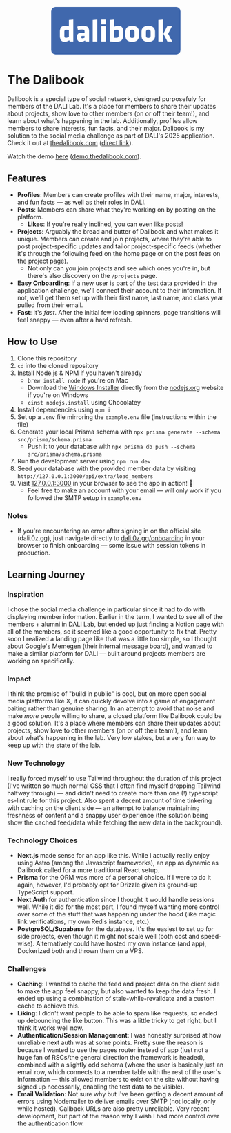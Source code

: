 <p align="center">
  <img src="/public/dalibook-wide.png" alt="Dalibook Wide Logo" width="300" style="border-radius: 10px;" />
</p>

# The Dalibook

Dalibook is a special type of social network, designed purposefuly for members of the DALI Lab. It's a place for members to share their updates about projects, show love to other members (on or off their team!), and learn about what's happening in the lab. Additionally, profiles allow members to share interests, fun facts, and their major. Dalibook is my solution to the social media challenge as part of DALI's 2025 application. Check it out at [thedalibook.com](https://thedalibook.com) ([direct link](https://dali.0z.gg)).

Watch the demo [here](demo.thedalibook.com) ([demo.thedalibook.com](https://demo.thedalibook.com)).

## Features
- **Profiles**: Members can create profiles with their name, major, interests, and fun facts — as well as their roles in DALI.
- **Posts**: Members can share what they're working on by posting on the platform.
    - **Likes**: If you're really inclined, you can even like posts!
- **Projects**: Arguably the bread and butter of Dalibook and what makes it unique. Members can create and join projects, where they're able to post project-specific updates and tailor project-specific feeds (whether it's through the following feed on the home page or on the post fees on the project page).
    - Not only can you join projects and see which ones you're in, but there's also discovery on the `/projects` page.
- **Easy Onboarding**: If a new user is part of the test data provided in the application challenge, we'll connect their account to their information. If not, we'll get them set up with their first name, last name, and class year pulled from their email.
- **Fast**: It's *fast*. After the initial few loading spinners, page transitions will feel snappy — even after a hard refresh.

## How to Use
1. Clone this repository
2. `cd` into the cloned repository
3. Install Node.js & NPM if you haven't already
    - `brew install node` if you're on Mac
    - Download the [Windows Installer](https://nodejs.org/en/#home-downloadhead) directly from the [nodejs.org](https://nodejs.org) website if you're on Windows
    - `cinst nodejs.install` using Chocolatey
4. Install dependencies using `npm i`
5. Set up a `.env` file mirroring the `example.env` file (instructions within the file)
6. Generate your local Prisma schema with `npx prisma generate --schema src/prisma/schema.prisma`
    - Push it to your database with `npx prisma db push --schema src/prisma/schema.prisma`
7. Run the development server using `npm run dev`
8. Seed your database with the provided member data by visiting `http://127.0.0.1:3000/api/extra/load_members`
9. Visit [127.0.0.1:3000](http://127.0.0.1:3000) in your browser to see the app in action! 🚀
    - Feel free to make an account with your email — will only work if you followed the SMTP setup in `example.env`

### Notes
- If you're encountering an error after signing in on the official site (dali.0z.gg), just navigate directly to [dali.0z.gg/onboarding](https://dali.0z.gg/onboarding) in your browser to finish onboarding — some issue with session tokens in production.

## Learning Journey
### Inspiration
I chose the social media challenge in particular since it had to do with displaying member information. Earlier in the term, I wanted to see all of the members + alumni in DALI Lab, but ended up just finding a Notion page with all of the members, so it seemed like a good opportunity to fix that. Pretty soon I realized a landing page like that was a little too simple, so I thought about Google's Memegen (their internal message board), and wanted to make a similar platform for DALI — built around projects members are working on specifically.

### Impact
I think the premise of "build in public" is cool, but on more open social media platforms like X, it can quickly devolve into a game of engagement baiting rather than genuine sharing. In an attempt to avoid that noise and make *more* people willing to share, a closed platform like Dalibook could be a good solution. It's a place where members can share their updates about projects, show love to other members (on or off their team!), and learn about what's happening in the lab. Very low stakes, but a very fun way to keep up with the state of the lab.

### New Technology
I really forced myself to use Tailwind throughout the duration of this project (I've written so much normal CSS that I often find myself dropping Tailwind halfway through) — and didn't need to create more than one (!) typescript es-lint rule for this project. Also spent a decent amount of time tinkering with caching on the client side — an attempt to balance maintaining freshness of content and a snappy user experience (the solution being show the cached feed/data while fetching the new data in the background).

### Technology Choices
- **Next.js** made sense for an app like this. While I actually really enjoy using Astro (among the Javascript frameworks), an app as dynamic as Dalibook called for a more traditional React setup.
- **Prisma** for the ORM was more of a personal choice. If I were to do it again, however, I'd probably opt for Drizzle given its ground-up TypeScript support.
- **Next Auth** for authentication since I thought it would handle sessions well. While it did for the most part, I found myself wanting more control over some of the stuff that was happening under the hood (like magic link verifications, my own Redis instance, etc.).
- **PostgreSQL/Supabase** for the database. It's the easiest to set up for side projects, even though it might not scale well (both cost and speed-wise). Alternatively could have hosted my own instance (and app), Dockerized both and thrown them on a VPS.

### Challenges
- **Caching**: I wanted to cache the feed and project data on the client side to make the app feel snappy, but also wanted to keep the data fresh. I ended up using a combination of stale-while-revalidate and a custom cache to achieve this.
- **Liking**: I didn't want people to be able to spam like requests, so ended up debouncing the like button. This was a little tricky to get right, but I think it works well now.
- **Authentication/Session Management**: I was honestly surprised at how unreliable next auth was at some points. Pretty sure the reason is because I wanted to use the pages router instead of app (just not a huge fan of RSCs/the general direction the framework is headed), combined with a slightly odd schema (where the user is basically just an email row, which connects to a member table with the rest of the user's information — this allowed members to exist on the site without having signed up necessarily, enabling the test data to be visible).
- **Email Validation**: Not sure why but I've been getting a decent amount of errors using Nodemailer to deliver emails over SMTP (not locally, only while hosted). Callback URLs are also pretty unreliable. Very recent development, but part of the reason why I wish I had more control over the authentication flow.